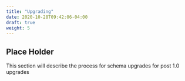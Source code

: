 ```yaml
---
title: "Upgrading"
date: 2020-10-28T09:42:06-04:00
draft: true
weight: 5
---
```


## Place Holder
This section will describe the process for schema upgrades for post 1.0 upgrades